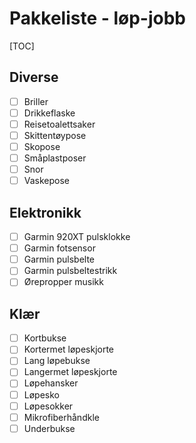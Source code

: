 # Pakkeliste - løp-jobb
[TOC]
## Diverse
- [ ] Briller
- [ ] Drikkeflaske
- [ ] Reisetoalettsaker
- [ ] Skittentøypose
- [ ] Skopose
- [ ] Småplastposer
- [ ] Snor
- [ ] Vaskepose
## Elektronikk
- [ ] Garmin 920XT pulsklokke
- [ ] Garmin fotsensor
- [ ] Garmin pulsbelte
- [ ] Garmin pulsbeltestrikk
- [ ] Ørepropper musikk
## Klær
- [ ] Kortbukse
- [ ] Kortermet løpeskjorte
- [ ] Lang løpebukse
- [ ] Langermet løpeskjorte
- [ ] Løpehansker
- [ ] Løpesko
- [ ] Løpesokker
- [ ] Mikrofiberhåndkle
- [ ] Underbukse
